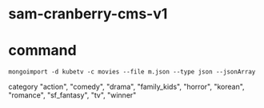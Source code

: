 # sam-cranberry-cms-v1

# command

``` shell
mongoimport -d kubetv -c movies --file m.json --type json --jsonArray
```

category
	"action",
	"comedy",
	"drama",
	"family_kids",
	"horror",
	"korean",
	"romance",
	"sf_fantasy",
	"tv",
	"winner"